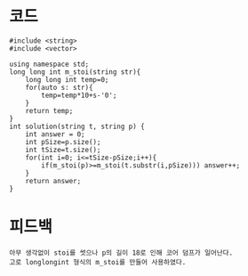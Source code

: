 # 코드

    #include <string>
    #include <vector>

    using namespace std;
    long long int m_stoi(string str){
        long long int temp=0;
        for(auto s: str){
            temp=temp*10+s-'0';
        }
        return temp;
    }
    int solution(string t, string p) {
        int answer = 0;
        int pSize=p.size();
        int tSize=t.size();
        for(int i=0; i<=tSize-pSize;i++){
            if(m_stoi(p)>=m_stoi(t.substr(i,pSize))) answer++;
        }
        return answer;
    }       

# 피드백

    아무 생각없이 stoi를 썻으나 p의 길이 18로 인해 코어 덤프가 일어난다.
    고로 longlongint 형식의 m_stoi를 만들어 사용하였다.